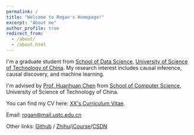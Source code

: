 ```yaml
---
permalink: /
title: "Welcome to Rogan's Homepage!"
excerpt: "About me"
author_profile: true
redirect_from: 
  - /about/
  - /about.html
---
```


I'm a graduate student from [School of Data Science](http://sds.ustc.edu.cn/main.htm), [University of Science of Technology of China](https://www.ustc.edu.cn/). My research interest includes causal inference, causal discovery, and machine learning.

I'm advised by [Prof. Huanhuan Chen](http://staff.ustc.edu.cn/~hchen/) from [School of Computer Science](https://cs.ustc.edu.cn/), University of Science of Technology of China.

You can find my CV here: [XX's Curriculum Vitae](../assets/Curriculum_Vitae.pdf).

Email: rogan@mail.ustc.edu.cn 

Other links: [Github](https://github.com/Rogan-utsc) / [Zhihu](https://www.zhihu.com/people/rogan-81)/[iCourse](https://icourse.club/user/3879)/[CSDN](https://blog.csdn.net/weixin_47558563?type=collect)
